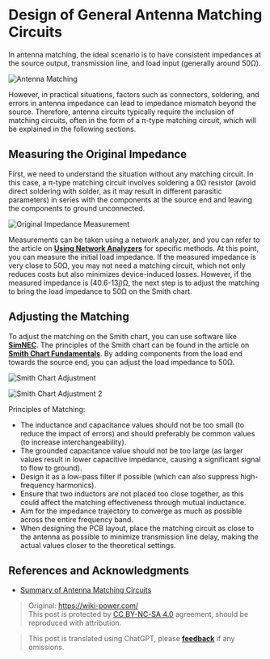 # Design of General Antenna Matching Circuits

In antenna matching, the ideal scenario is to have consistent impedances at the source output, transmission line, and load input (generally around 50Ω).

![Antenna Matching](https://media.wiki-power.com/img/20220531150107.png)

However, in practical situations, factors such as connectors, soldering, and errors in antenna impedance can lead to impedance mismatch beyond the source. Therefore, antenna circuits typically require the inclusion of matching circuits, often in the form of a π-type matching circuit, which will be explained in the following sections.

## Measuring the Original Impedance

First, we need to understand the situation without any matching circuit. In this case, a π-type matching circuit involves soldering a 0Ω resistor (avoid direct soldering with solder, as it may result in different parasitic parameters) in series with the components at the source end and leaving the components to ground unconnected.

![Original Impedance Measurement](https://media.wiki-power.com/img/20220531150242.png)

Measurements can be taken using a network analyzer, and you can refer to the article on [**Using Network Analyzers**](https://wiki-power.com/%E7%BD%91%E7%BB%9C%E5%88%86%E6%9E%90%E4%BB%AA%E7%9A%84%E4%BD%BF%E7%94%A8) for specific methods. At this point, you can measure the initial load impedance. If the measured impedance is very close to 50Ω, you may not need a matching circuit, which not only reduces costs but also minimizes device-induced losses. However, if the measured impedance is (40.6-13j)Ω, the next step is to adjust the matching to bring the load impedance to 50Ω on the Smith chart.

## Adjusting the Matching

To adjust the matching on the Smith chart, you can use software like [**SimNEC**](http://www.ae6ty.com/smith_charts.html). The principles of the Smith chart can be found in the article on [**Smith Chart Fundamentals**](https://wiki-power.com/%E5%8F%B2%E5%AF%86%E6%96%AF%E5%9C%86%E5%9B%BE%E5%9F%BA%E7%A1%80). By adding components from the load end towards the source end, you can adjust the load impedance to 50Ω.

![Smith Chart Adjustment](https://media.wiki-power.com/img/20220531150624.png)

![Smith Chart Adjustment 2](https://media.wiki-power.com/img/20220531151108.png)

Principles of Matching:

- The inductance and capacitance values should not be too small (to reduce the impact of errors) and should preferably be common values (to increase interchangeability).
- The grounded capacitance value should not be too large (as larger values result in lower capacitive impedance, causing a significant signal to flow to ground).
- Design it as a low-pass filter if possible (which can also suppress high-frequency harmonics).
- Ensure that two inductors are not placed too close together, as this could affect the matching effectiveness through mutual inductance.
- Aim for the impedance trajectory to converge as much as possible across the entire frequency band.
- When designing the PCB layout, place the matching circuit as close to the antenna as possible to minimize transmission line delay, making the actual values closer to the theoretical settings.

## References and Acknowledgments

- [Summary of Antenna Matching Circuits](https://momodiyer.work/20past/201901250p/201901250p.html)

> Original: <https://wiki-power.com/>  
> This post is protected by [CC BY-NC-SA 4.0](https://creativecommons.org/licenses/by/4.0/deed.en) agreement, should be reproduced with attribution.

> This post is translated using ChatGPT, please [**feedback**](https://github.com/linyuxuanlin/Wiki_MkDocs/issues/new) if any omissions.
